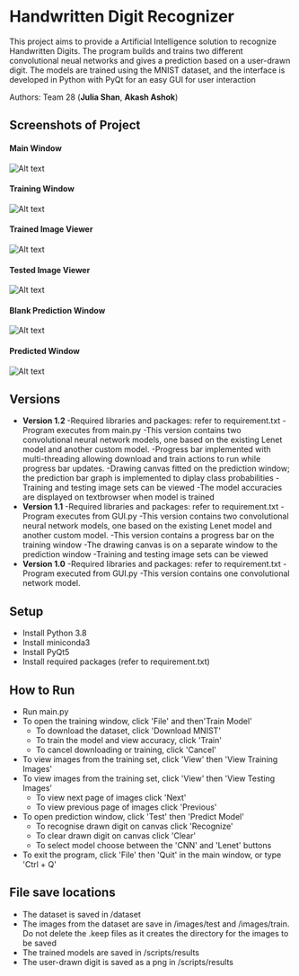 # Handwritten Digit Recognizer

This project aims to provide a Artificial Intelligence solution to recognize Handwritten Digits. The program builds and trains two different convolutional neual networks and gives a prediction based on a user-drawn digit. 
The models are trained using the MNIST dataset, and the interface is developed in Python with PyQt for an easy GUI for user interaction

Authors: Team 28 (<b>Julia Shan</b>, <b>Akash Ashok</b>)


## Screenshots of Project

#### Main Window
![Alt text](/screenshots/mainWindow.PNG?raw=true "Main Window")
#### Training Window
![Alt text](/screenshots/trainingWindow.PNG?raw=true "Training Window")
#### Trained Image Viewer
![Alt text](/screenshots/trainImages.PNG?raw=true "Trained Image Viewer")
#### Tested Image Viewer
![Alt text](/screenshots/testimages.PNG?raw=true "Tested Image Viewer")
#### Blank Prediction Window
![Alt text](/screenshots/predictionWindow.PNG?raw=true "Blank Prediction Window")
#### Predicted Window
![Alt text](/screenshots/predictedWindow.PNG?raw=true "Predicted Window")

## Versions 
- <b> Version 1.2 </b>
		-Required libraries and packages: refer to requirement.txt
		-Program executes from  main.py
		-This version contains two convolutional neural network models, one based on the existing Lenet model and another custom model.
		-Progress bar implemented with multi-threading allowing download and train actions to run while progress bar updates.
		-Drawing canvas fitted on the prediction window; the prediction bar graph is implemented to diplay class probabilities
		-Training and testing image sets can be viewed
		-The model accuracies are displayed on textbrowser when model is trained
- <b> Version 1.1</b>
		-Required libraries and packages: refer to requirement.txt
		-Program executes from GUI.py
		-This version contains two convolutional neural network models, one based on the existing Lenet model and another custom model.
		-This version contains a progress bar on the training window
		-The drawing canvas is on a separate window to the prediction window
		-Training and testing image sets can be viewed
- <b> Version 1.0</b>
		-Required libraries and packages: refer to requirement.txt
		-Program executed from GUI.py
		-This version contains one convolutional network model. 

## Setup

- Install Python 3.8 
- Install miniconda3
- Install PyQt5
- Install required packages (refer to requirement.txt)

## How to Run 

- Run main.py
- To open the training window, click 'File' and then'Train Model'
	- To download the dataset, click 'Download MNIST'
	- To train the model and view accuracy, click 'Train'
	- To cancel downloading or training, click 'Cancel'
- To view images from the training set, click 'View' then 'View Training Images'
- To view images from the training set, click 'View' then 'View Testing Images'
	- To view next page of images click 'Next'
	- To view previous page of images click 'Previous'
- To open prediction window, click 'Test' then 'Predict Model'
	- To recognise drawn digit on canvas click 'Recognize'
	- To clear drawn digit on canvas click 'Clear'
	- To select model choose between the 'CNN' and 'Lenet' buttons
- To exit the program, click 'File' then 'Quit' in the main window, or type 'Ctrl + Q'

## File save locations
- The dataset is saved in /dataset
- The images from the dataset are save in /images/test and /images/train. Do not delete the .keep files as it creates the directory for the images to be saved
- The trained models are saved in /scripts/results
- The user-drawn digit is saved as a png in /scripts/results

	


